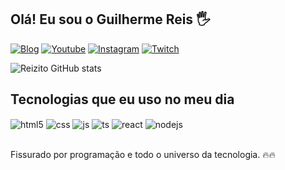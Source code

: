 ## Olá! Eu sou o Guilherme Reis 🖐️

[![Blog](https://img.shields.io/website?label=Voxycode.com.br&style=for-the-badge&url=https://reizito.dev/)]()
[![Youtube](https://img.shields.io/badge/YouTube-FF0000?style=for-the-badge&logo=youtube&logoColor=white)](https://www.youtube.com/@reizitooficial8042)
[![Instagram](https://img.shields.io/badge/Instagram-E4405F?style=for-the-badge&logo=instagram&logoColor=white)](https://instagram.com/taldoreis_dev)
[![Twitch](https://img.shields.io/badge/Twitch-9146FF?style=for-the-badge&logo=twitch&logoColor=white)](https://twitch.tv/reizitooficial)

![Reizito GitHub stats](https://github-readme-stats.vercel.app/api?username=ReizitoDev&show_icons=true&theme=synthwave&count_private=true)

## Tecnologias que eu uso no meu dia

<div style="display: inline_block">
  <img align="center" alt="html5" src="https://img.shields.io/badge/HTML5-E34F26?style=for-the-badge&logo=html5&logoColor=white" />
  <img align="center" alt="css" src="https://img.shields.io/badge/CSS3-1572B6?style=for-the-badge&logo=css3&logoColor=white" />
  <img align="center" alt="js" src="https://img.shields.io/badge/JavaScript-F7DF1E?style=for-the-badge&logo=javascript&logoColor=black" />
  <img align="center" alt="ts" src="https://img.shields.io/badge/TypeScript-007ACC?style=for-the-badge&logo=typescript&logoColor=white" />
  <img align="center" alt="react" src="https://img.shields.io/badge/React-20232A?style=for-the-badge&logo=react&logoColor=61DAFB" />
  <img align="center" alt="nodejs" src="https://img.shields.io/badge/Node.js-43853D?style=for-the-badge&logo=node.js&logoColor=white" />
</div><br/>

Fissurado por programação e todo o universo da tecnologia. 🔥🔥

